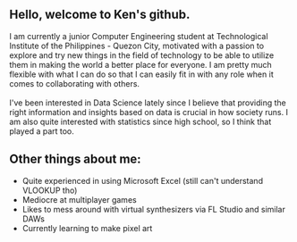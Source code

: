 ## Hello, welcome to Ken's github.
I am currently a junior Computer Engineering student at Technological Institute of the Philippines - Quezon City, motivated with a passion to explore and try new things in the field of technology to be able to utilize them in making the world a better place for everyone. I am pretty much flexible with what I can do so that I can easily fit in with any role when it comes to collaborating with others.</br> 
<br>
I've been interested in Data Science lately since I believe that providing the right information and insights based on data is crucial in how society runs. I am also quite interested with statistics since high school, so I think that played a part too.
<br>

## Other things about me:
- Quite experienced in using Microsoft Excel (still can't understand VLOOKUP tho)
- Mediocre at multiplayer games
- Likes to mess around with virtual synthesizers via FL Studio and similar DAWs
- Currently learning to make pixel art
